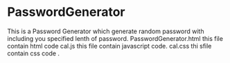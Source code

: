 # PasswordGenerator
This is a Password Generator which generate random password with including you specified lenth of password.
PasswordGenerator.html this file contain html code
cal.js this file contain javascript code.
cal.css thi sfile contain css code .
